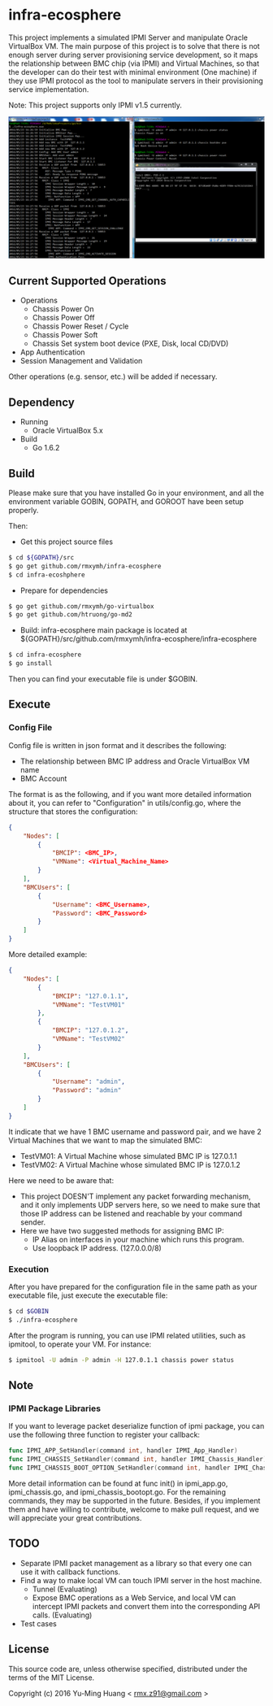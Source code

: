 # infra-ecosphere
This project implements a simulated IPMI Server and manipulate Oracle VirtualBox VM. The main purpose of this project is to solve that there is not enough server during server provisioning service development, so it maps the relationship between BMC chip (via IPMI) and Virtual Machines, so that the developer can do their test with minimal environment (One machine) if they use IPMI protocol as the tool to manipulate servers in their provisioning service implementation.
 
Note: This project supports only IPMI v1.5 currently.

![image](https://raw.githubusercontent.com/rmxymh/sandbox/master/documents/infra-ecosphere/screenshot.png)


## Current Supported Operations

* Operations
    * Chassis Power On
    * Chassis Power Off
    * Chassis Power Reset / Cycle
    * Chassis Power Soft
    * Chassis Set system boot device (PXE, Disk, local CD/DVD)
* App Authentication
* Session Management and Validation

Other operations (e.g. sensor, etc.) will be added if necessary.

## Dependency
* Running
    * Oracle VirtualBox 5.x
* Build
    * Go 1.6.2
    
## Build
Please make sure that you have installed Go in your environment, and all the environment variable GOBIN, GOPATH, and GOROOT have been setup properly.

Then:

* Get this project source files

```sh
$ cd ${GOPATH}/src
$ go get github.com/rmxymh/infra-ecosphere
$ cd infra-ecoshphere
```

* Prepare for dependencies

```sh
$ go get github.com/rmxymh/go-virtualbox
$ go get github.com/htruong/go-md2
```

* Build: infra-ecosphere main package is located at ${GOPATH}/src/github.com/rmxymh/infra-ecosphere/infra-ecosphere 

```sh
$ cd infra-ecosphere
$ go install
```

Then you can find your executable file is under $GOBIN.

## Execute
### Config File
Config file is written in json format and it describes the following:

* The relationship between BMC IP address and Oracle VirtualBox VM name
* BMC Account

The format is as the following, and if you want more detailed information about it, you can refer to "Configuration" in utils/config.go, where the structure that stores the configuration:

```json
{
	"Nodes": [
		{
			"BMCIP": <BMC_IP>,
			"VMName": <Virtual_Machine_Name>
		}
	],
	"BMCUsers": [
		{
			"Username": <BMC_Username>,
			"Password": <BMC_Password>
		}
	]
}
```

More detailed example:

```json
{
	"Nodes": [
		{
			"BMCIP": "127.0.1.1",
			"VMName": "TestVM01"
		},
		{
			"BMCIP": "127.0.1.2",
			"VMName": "TestVM02"
		}
	],
	"BMCUsers": [
		{
			"Username": "admin",
			"Password": "admin"
		}
	]
}
```

It indicate that we have 1 BMC username and password pair, and we have 2 Virtual Machines that we want to map the simulated BMC:

* TestVM01: A Virtual Machine whose simulated BMC IP is 127.0.1.1
* TestVM02: A Virtual Machine whose simulated BMC IP is 127.0.1.2

Here we need to be aware that:

* This project DOESN'T implement any packet forwarding mechanism, and it only implements UDP servers here, so we need to make sure that those IP address can be listened and reachable by your command sender.
* Here we have two suggested methods for assigning BMC IP:
    * IP Alias on interfaces in your machine which runs this program.
    * Use loopback IP address. (127.0.0.0/8)

### Execution

After you have prepared for the configuration file in the same path as your executable file, just execute the executable file:

```sh
$ cd $GOBIN
$ ./infra-ecosphere
```

After the program is running, you can use IPMI related utilities, such as ipmitool, to operate your VM. For instance:

```sh
$ ipmitool -U admin -P admin -H 127.0.1.1 chassis power status
```


## Note

### IPMI Package Libraries

If you want to leverage packet deserialize function of ipmi package, you can use the following three function to register your callback:

```go
func IPMI_APP_SetHandler(command int, handler IPMI_App_Handler)
func IPMI_CHASSIS_SetHandler(command int, handler IPMI_Chassis_Handler)
func IPMI_CHASSIS_BOOT_OPTION_SetHandler(command int, handler IPMI_Chassis_BootOpt_Handler)
```

More detail information can be found at func init() in ipmi_app.go, ipmi_chassis.go, and ipmi_chassis_bootopt.go. For the remaining commands, they may be supported in the future. Besides, if you implement them and have willing to contribute, welcome to make pull request, and we will appreciate your great contributions.


## TODO

* Separate IPMI packet management as a library so that every one can use it with callback functions.
* Find a way to make local VM can touch IPMI server in the host machine.
    * Tunnel (Evaluating)
    * Expose BMC operations as a Web Service, and local VM can intercept IPMI packets and convert them into the corresponding API calls. (Evaluating)
* Test cases

## License

This source code are, unless otherwise specified, distributed under the terms of the MIT License.

Copyright (c) 2016 Yu-Ming Huang < rmx.z91@gmail.com >
